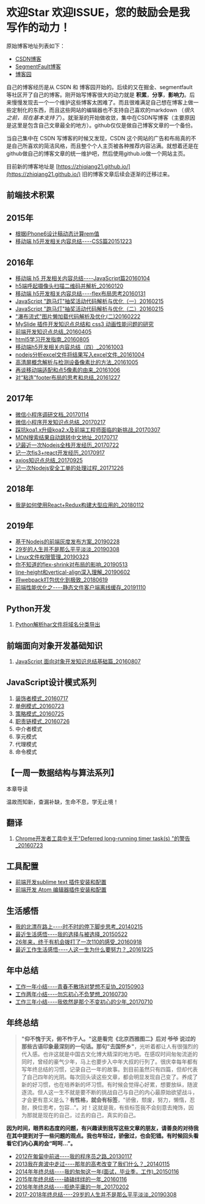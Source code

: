 # 欢迎Star 欢迎ISSUE，您的鼓励会是我写作的动力！


原始博客地址列表如下：

- [CSDN博客](https://blog.csdn.net/yisuowushinian)
- [SegmentFault博客](https://segmentfault.com/u/zhiqiang/articles)
- [博客园](https://www.cnblogs.com/yisuowushinian/)

自己的博客经历是从 CSDN 和 博客园开始的。后续的又在掘金、segmentfault 等社区开了自己的博客。刚开始写博客很大的动力就是 **积累**，**分享**，**影响力**。后来慢慢发现去一个一个维护这些博客太困难了。而且很难满足自己想在博客上做一些定制化的东西，而且这些网站的编辑器也不支持自己喜欢的markdown （*很久之前，现在基本支持了*）。就渐渐的开始做收敛，集中在CSDN写博客（主要原因是这里是包含自己文章最全的地方）。github仅仅是做自己博客文章的一个备份。

当自己集中在 CSDN 写博客的时候又发现，CSDN 这个网站的广告和布局真的不是自己所喜欢的简洁风格，而且整个个人主页被各种推荐内容沾满。就想着还是在github做自己的博客文章的统一维护吧，然后使用github.io做一个网站主页。

目前新的博客地址是 [https://zhiqiang21.github.io/](https://zhiqiang21.github.io/) 旧的博客文章后续会逐渐的迁移过来。


## 前端技术积累


## 2015年

- [根据iPhone6设计稿动态计算rem值](https://github.com/zhiqiang21/blog/issues/1)
- [移动端 h5开发相关内容总结----CSS篇20151223](https://github.com/zhiqiang21/blog/issues/2)



## 2016年

- [移动端 h5 开发相关内容总结----JavaScript篇20160104](https://github.com/zhiqiang21/blog/issues/3)
- [h5端呼起摄像头扫描二维码并解析_20160120](https://github.com/zhiqiang21/blog/issues/4)
- [移动端 h5开发相关内容总结----flex布局思考20160131](https://github.com/zhiqiang21/blog/issues/5)
- [JavaScript "跑马灯"抽奖活动代码解析与优化（一）20160215](https://github.com/zhiqiang21/blog/issues/6)
- [JavaScript "跑马灯"抽奖活动代码解析与优化（二）20160215](https://github.com/zhiqiang21/blog/issues/7)
- ["瀑布流式"图片懒加载代码解析及优化(二)20160222](https://github.com/zhiqiang21/blog/issues/11)
- [MySlide 插件开发知识点总结和 css3 动画性能问题的研究](https://github.com/zhiqiang21/blog/issues/12)
- [前端开发知识点总结_20160405](https://github.com/zhiqiang21/blog/issues/13)
- [html5学习开发指南_20160805](https://github.com/zhiqiang21/blog/issues/24)
- [移动端h5开发相关内容总结（四）_20161003](https://github.com/zhiqiang21/blog/issues/27)
- [nodejs分析excel文件将结果写入excel文件_20161004](https://github.com/zhiqiang21/blog/issues/28)
- [高清屏概念解析与检测设备像素比的方法_20161005](https://github.com/zhiqiang21/blog/issues/29)
- [再谈移动端适配和点5像素的由来_20161006](https://github.com/zhiqiang21/blog/issues/30)
- [对“粘连”footer布局的思考和总结_20161227](https://github.com/zhiqiang21/blog/issues/33)


## 2017年

- [微信小程序调研文档_20170114](https://github.com/zhiqiang21/blog/issues/34)
- [微信小程序开发知识点总结_20170217](https://github.com/zhiqiang21/blog/issues/36)
- [踩坑koa1.x升级koa2.x及前端工程师面临的新挑战_20170307](https://github.com/zhiqiang21/blog/issues/37)
- [MDN搜索结果自动跳转中文地址_20170717](https://github.com/zhiqiang21/blog/issues/38)
- [记最近一次Nodejs全栈开发经历_20170722](https://github.com/zhiqiang21/blog/issues/39)
- [记一次fis3+react开发经历_20170917](https://github.com/zhiqiang21/blog/issues/41)
- [axios知识点总结_20170925](https://github.com/zhiqiang21/blog/issues/42)
- [记一次Nodejs安全工单的处理过程_20171226](https://github.com/zhiqiang21/blog/issues/43)



## 2018年

- [我是如何使用React+Redux构建大型应用的_20180112](https://github.com/zhiqiang21/blog/issues/44)


## 2019年

- [基于Nodejs的前端灰度发布方案_20190228](https://github.com/zhiqiang21/blog/issues/45)
- [29岁的人生并不是那么平平淡淡_20190308](https://github.com/zhiqiang21/blog/issues/46)
- [Linux文件权限管理_20190323](https://github.com/zhiqiang21/blog/issues/47)
- [你不知道的flex-shrink对布局的影响_20190513](https://github.com/zhiqiang21/blog/issues/48)
- [line-height和vertical-align深入理解_20190602](https://github.com/zhiqiang21/blog/issues/49)
- [将webpack打包优化到极致_20180619](https://github.com/zhiqiang21/blog/issues/50)
- [前端性能优化之----静态文件客户端离线缓存_20191110](https://github.com/zhiqiang21/blog/issues/52)

## Python开发

1. [Python解析har文件将域名分类导出](https://github.com/zhiqiang21/blog/issues/16)



## 前端面向对象开发基础知识

1. [JavaScript 面向对象开发知识总结基础篇_20160807](https://github.com/zhiqiang21/blog/issues/25)



## JavaScript设计模式系列

1. [装饰者模式_20160717](https://github.com/zhiqiang21/blog/issues/17)
2. [单例模式_20160723](https://github.com/zhiqiang21/blog/issues/18)
3. [策略模式_20160725](https://github.com/zhiqiang21/blog/issues/20)
4. [职责链模式_20160726](https://github.com/zhiqiang21/blog/issues/21)
5. 中介者模式
6. 享元模式
7. 代理模式
8. 命令模式


## 【一周一数据结构与算法系列】

本章导读

温故而知新，查漏补缺，生命不息，学无止境！



## 翻译

1. [Chrome开发者工具中关于"Deferred long-running timer task(s) "的警告_20160723](https://github.com/zhiqiang21/blog/issues/19)



## 工具配置

- [前端开发sublime text 插件安装和配置](https://github.com/zhiqiang21/blog/issues/10)
- [前端开发 Atom 编辑器插件安装和配置](https://github.com/zhiqiang21/MyToolsConfig/issues/1)



## 生活感悟

- [我的北漂在路上----时不时的停下脚步思考_20140215](http://blog.csdn.net/yisuowushinian/article/details/19244625)
- [最近生活感悟----我的选择与被选择_20150522](http://blog.csdn.net/yisuowushinian/article/details/45912683)
- [26年来，终于有机会拨打了一次110的感受_20160918](https://github.com/zhiqiang21/blog/issues/26)
- [最近工作生活感悟----人这一生为什么要努力？_20161225](https://github.com/zhiqiang21/blog/issues/32)




## 年中总结

- [工作一年小结----青春不散场对梦想不妥协_20150903](https://github.com/zhiqiang21/blog/issues/8)
- [工作两年小结----勿忘初心不负梦想_20160730](https://github.com/zhiqiang21/blog/issues/22)
- [工作三年小结----我依然是那个不变初心的少年_20170710](https://github.com/zhiqiang21/blog/issues/40)



## 年终总结

> **"仰不愧于天，俯不怍于人。"**这是看完《北京西雅图二》后对 ~~爷爷~~ 说过的那些古语印象最深刻的一句话。那句**"去国怀乡"**，光听着都让人有很强烈的代入感。也许这就是中国古文化博大精深的地方吧。在感叹时间匆匆流逝的同时，曾经的豪气少年，马上也要步入中年大叔的行列了。很庆幸每年都有写年终总结的习惯，记录自己一年的故事。到目前虽然只有四篇，但却代表了自己四年的光阴。每次回头读这些文章，都会明显发现自己变了。养成了新的好习惯，也在培养新的坏习惯。有时候会觉得心好累，想要放纵，随波逐流。但人这一生不就是要不断的挑战自己与自己的内心最原始欲望战斗，才会更有意义是么？**有性格，就会有标签**，"骄傲，颓废，努力，懒惰，忍耐，换位思考，包容..."。对！这就是我，有些标签我不会刻意去掩饰，因为那就是现在的自己，过去的自己，真实的自己。

**因为时间，眼界和态度的问题，有兴趣读到我写这些文章的朋友，请善良的对待我在其中提到对于一些问题的观点。我也年轻过，骄傲过，也会犯错。有时候回头看看它们内心真的会“呵呵...”。**

- [2012在匍匐中前进----我的程序员之路_20130117](http://blog.csdn.net/yisuowushinian/article/details/8515109)
- [2013我在奔波中走过----那年的高考改变了我们什么？_20140115](http://blog.csdn.net/yisuowushinian/article/details/17887667)
- [2014年年终总结----我的匆匆这一年(面试，毕业季，工作)_20150116](http://blog.csdn.net/yisuowushinian/article/details/43131761)
- [2015年年终总结----磕磕绊绊的一年_20160116](https://github.com/zhiqiang21/blog/issues/9)
- [2016年年终总结----拒绝平庸的一年_20170202](https://github.com/zhiqiang21/blog/issues/35)
- [2017-2018年终总结----29岁的人生并不是那么平平淡淡_20190308](https://github.com/zhiqiang21/blog/issues/46)
